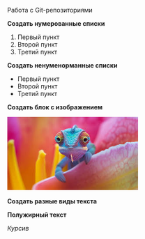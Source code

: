 Работа с Git-репозиториями

**Создать нумерованные списки**
1. Первый пункт
2. Второй пункт
3. Третий пункт

**Создать ненуменорманные списки**
* Первый пункт
* Второй пункт
* Третий пункт

**Создать блок с изображением**

![Картинко](image.jpg "Title")

**Создать разные виды текста**

**Полужирный текст**

*Курсив*